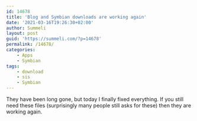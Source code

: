 ```yaml
---
id: 14678
title: 'Blog and Symbian downloads are working again'
date: '2021-03-16T19:26:30+02:00'
author: Summeli
layout: post
guid: 'https://summeli.com/?p=14678'
permalink: /14678/
categories:
    - Apps
    - Symbian
tags:
    - download
    - sis
    - Symbian
---
```


They have been long gone, but today I finally fixed everything. If you still need these files (surprisingly many people still asks for these) then they are working again.